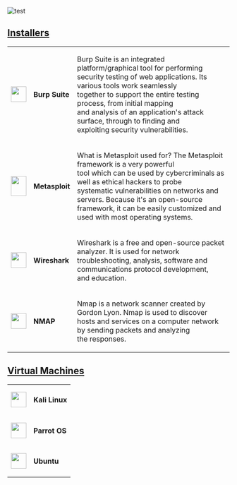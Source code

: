 ![test](https://github.com/HankBoone/CTFTools/blob/main/Media/CTFTools.png)

<table>
  <h2><a href="https://github.com/HankBoone/CTFTools/tree/main/Installers">Installers</a></h2>
  <tr>
    <td>
      <img src="https://github.com/HankBoone/CTFTools/blob/main/Media/BurpSuite.png" data-canonical-src="https://github.com/HankBoone/CTFTools/blob/main/Media/BurpSuite.png" width="35" height="35" />
    </td>
    <td>
      <h4>Burp Suite</h4>
    </td>
    <td>
      <p>
        Burp Suite is an integrated platform/graphical tool for performing
  </br> security testing of web applications. Its various tools work seamlessly
  </br> together to support the entire testing process, from initial mapping
  </br> and analysis of an application's attack surface, through to finding and
  </br> exploiting security vulnerabilities.
      </p>
    </td>
    </tr>
  <tr>
    <td>
      <img src="https://github.com/HankBoone/CTFTools/blob/main/Media/Metasploit.png" data-canonical-src="https://github.com/HankBoone/CTFTools/blob/main/Media/Metasploit.png" width="35" height="45" />
    </td>
    <td>
      <h4>Metasploit</h4>
    </td>
  <td>
    <p>
    What is Metasploit used for? The Metasploit framework is a very powerful
    </br> tool which can be used by cybercriminals as well as ethical hackers to probe
    </br> systematic vulnerabilities on networks and servers. Because it's an open-source
    </br> framework, it can be easily customized and used with most operating systems.
    </p>
  </td>
    </tr>
  <tr>
    <td>
      <img src="https://github.com/HankBoone/CTFTools/blob/main/Media/WireShark.png" data-canonical-src="https://github.com/HankBoone/CTFTools/blob/main/Media/WireShark.png" width="35" height="35" />
    </td>
    <td>
      <h4>Wireshark</h4>
    </td>
  <td>
    <p>
      Wireshark is a free and open-source packet analyzer. It is used for network
</br> troubleshooting, analysis, software and communications protocol development,
  </br> and education.
    </p>
  </td>
    </tr>
  <tr>
    <td>
      <img src="https://github.com/HankBoone/CTFTools/blob/main/Media/Nmap.png" data-canonical-src="https://github.com/HankBoone/CTFTools/blob/main/Media/Nmap.png" width="35" height="35" />
    </td>
    <td>
      <h4>NMAP</h4>
    </td>
  <td>
    <p>
      Nmap is a network scanner created by Gordon Lyon. Nmap is used to discover
</br> hosts and services on a computer network by sending packets and analyzing
  </br> the responses.
    </p>
  </td>
    </tr>
</table>
<table>
  <h2><a href="https://github.com/HankBoone/CTFTools/tree/main/VMs">Virtual Machines</a></h2>
  <tr>
    <td>
      <img src="https://github.com/HankBoone/CTFTools/blob/main/Media/Kali.png" data-canonical-src="https://github.com/HankBoone/CTFTools/blob/main/Media/Kali.png" width="35" height="35" />
    </td>
    <td>
      <h4>Kali Linux</h4>
    </td>
  </tr>
  <tr>
    <td>
      <img src="https://github.com/HankBoone/CTFTools/blob/main/Media/ParrotOS.png" data-canonical-src="https://github.com/HankBoone/CTFTools/blob/main/Media/ParrotOS.png" width="35" height="35" />
    </td>
    <td>
      <h4>Parrot OS</h4>
    </td>
  </tr>
  <tr>
    <td><img src="https://github.com/HankBoone/CTFTools/blob/main/Media/Ubuntu.png" data-canonical-src="https://github.com/HankBoone/CTFTools/blob/main/Media/Ubuntu.png" width="35" height="35" />
    </td>
    <td>
      <h4>Ubuntu</h4>
    </td>
  </tr>
  </table>
